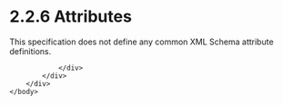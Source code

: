 <html dir="LTR" xmlns:mshelp="http://msdn.microsoft.com/mshelp" xmlns:ddue="http://ddue.schemas.microsoft.com/authoring/2003/5" xmlns:xlink="http://www.w3.org/1999/xlink" xmlns:tool="http://www.microsoft.com/tooltip">
    <head>
        <meta http-equiv="Content-Type" content="text/html; CHARSET=utf-8"></meta>
        <meta name="save" content="history"></meta>
        <title>2.2.6 Attributes</title>
        <xml>
            <mshelp:toctitle title="2.2.6 Attributes"></mshelp:toctitle>
            <mshelp:rltitle title="[MS-SSAS]: Attributes"></mshelp:rltitle>
            <mshelp:keyword index="A" term="5a4f4b57-5a6c-419b-91b8-559c7f6efd30"></mshelp:keyword>
            <mshelp:attr name="DCSext.ContentType" value="open specification"></mshelp:attr>
            <mshelp:attr name="AssetID" value="5a4f4b57-5a6c-419b-91b8-559c7f6efd30"></mshelp:attr>
            <mshelp:attr name="TopicType" value="kbRef"></mshelp:attr>
            <mshelp:attr name="DCSext.Title" value="[MS-SSAS]: Attributes" />
        </xml>
    </head>
    <body>
        <div id="header">
            <h1 class="heading">2.2.6 Attributes</h1>
        </div>
        <div id="mainSection">
            <div id="mainBody">
                <div id="allHistory" class="saveHistory"></div>
                <div id="sectionSection0" class="section" name="collapseableSection">
                    

<p>This specification does not define any common XML Schema
attribute definitions.</p>


                </div>
            </div>
        </div>
    </body>
</html>